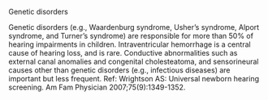 Genetic disorders

Genetic disorders (e.g., Waardenburg syndrome, Usher’s syndrome, Alport syndrome, and Turner’s syndrome) are responsible for more than 50% of hearing impairments in children.  Intraventricular hemorrhage is a central cause of hearing loss, and is rare.  Conductive abnormalities such as external canal anomalies and congenital cholesteatoma, and sensorineural causes other than genetic disorders (e.g., infectious diseases) are important but less frequent. Ref: Wrightson AS: Universal newborn hearing screening. Am Fam Physician 2007;75(9):1349-1352.